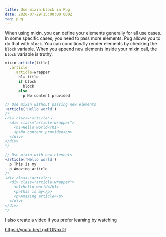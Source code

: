 ```yaml
---
title: Use mixin block in Pug
date: 2020-07-29T15:00:00.000Z
tag: pug
---
```


When using mixin, you can define your elements generally for all use cases. In some specific cases, you need to pass more elements. Pug allows you to do that with `block`. You can conditionally render elements by checking the `block` variable. When you append new elements inside your mixin call, the `block` variable is truthy.

```javascript
mixin article(title)
  .article
    .article-wrapper
      h1= title
      if block
        block
      else
        p No content provided

// Use mixin without passing new elements
+article('Hello world')
/*
<div class="article">
  <div class="article-wrapper">
    <h1>Hello world</h1>
    <p>No content provided</p>
  </div>
</div>
*/

// Use mixin with new elements
+article('Hello world')
  p This is my
  p Amazing article
/*
<div class="article">
  <div class="article-wrapper">
    <h1>Hello world</h1>
    <p>This is my</p>
    <p>Amazing article</p>
  </div>
</div>
*/
```

I also create a video if you prefer learning by watching

https://youtu.be/LgxIfONhxDI
